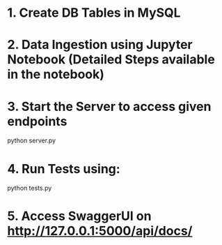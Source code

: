 # 1. Create DB Tables in MySQL
# 2. Data Ingestion using Jupyter Notebook (Detailed Steps available in the notebook)
# 3. Start the Server to access given endpoints
python server.py
# 4. Run Tests using:
python tests.py
# 5. Access SwaggerUI on http://127.0.0.1:5000/api/docs/
